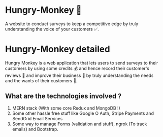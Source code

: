 # Hungry-Monkey 🐒
A website to conduct surveys to keep a competitive edge by truly understanding the voice of your customers ✅.

# Hungry-Monkey detailed 
Hungry Monkey is a web application that lets users to send surveys to their customers by using some credits 💰 and hence record their customer's reviews 🙇 and improve their business 👷 by truly understanding the needs and the wants of their customers 🎯.

## What are the technologies involved ?

1. MERN stack (With some core Redux and MongoDB !)
2. Some other hassle free stuff like Google O Auth, Stripe Payments and SendGrid Email Services 
3. Some way to manage Forms (validation and stuff), ngrok (To track emails) and Bootstrap.
